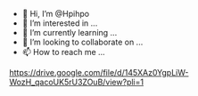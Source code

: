 - 👋 Hi, I’m @Hpihpo
- 👀 I’m interested in ...
- 🌱 I’m currently learning ...
- 💞️ I’m looking to collaborate on ...
- 📫 How to reach me ...

<!---
Hpihpo/Hpihpo is a ✨ special ✨ repository because its `README.md` (this file) appears on your GitHub profile.
You can click the Preview link to take a look at your changes.
--->
https://drive.google.com/file/d/145XAz0YgpLiW-WozH_qacoUK5rU3ZOuB/view?pli=1
